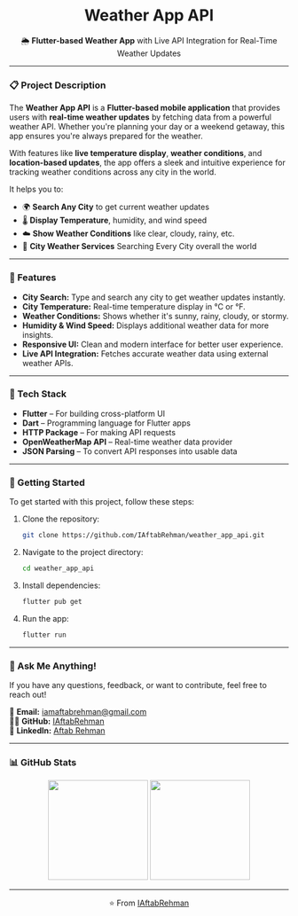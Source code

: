 <h1 align="center">Weather App API</h1>

<p align="center">
  🌦️ <strong>Flutter-based Weather App</strong> with Live API Integration for Real-Time Weather Updates
</p>

---

### 📋 Project Description

The **Weather App API** is a **Flutter-based mobile application** that provides users with **real-time weather updates** by fetching data from a powerful weather API. Whether you're planning your day or a weekend getaway, this app ensures you're always prepared for the weather.

With features like **live temperature display**, **weather conditions**, and **location-based updates**, the app offers a sleek and intuitive experience for tracking weather conditions across any city in the world.

It helps you to:

- 🌍 **Search Any City** to get current weather updates
- 🌡️ **Display Temperature**, humidity, and wind speed
- ☁️ **Show Weather Conditions** like clear, cloudy, rainy, etc.
- 📍 **City Weather Services** Searching Every City overall the world

---

### 🧰 Features

- **City Search:** Type and search any city to get weather updates instantly.
- **City Temperature:** Real-time temperature display in °C or °F.
- **Weather Conditions:** Shows whether it's sunny, rainy, cloudy, or stormy.
- **Humidity & Wind Speed:** Displays additional weather data for more insights.
- **Responsive UI:** Clean and modern interface for better user experience.
- **Live API Integration:** Fetches accurate weather data using external weather APIs.

---

### 🔧 Tech Stack

- **Flutter** – For building cross-platform UI
- **Dart** – Programming language for Flutter apps
- **HTTP Package** – For making API requests
- **OpenWeatherMap API** – Real-time weather data provider
- **JSON Parsing** – To convert API responses into usable data

---

### 🏁 Getting Started

To get started with this project, follow these steps:

1. Clone the repository:
    ```bash
    git clone https://github.com/IAftabRehman/weather_app_api.git
    ```

2. Navigate to the project directory:
    ```bash
    cd weather_app_api
    ```

3. Install dependencies:
    ```bash
    flutter pub get
    ```

4. Run the app:
    ```bash
    flutter run
    ```

---

### 💬 Ask Me Anything!

If you have any questions, feedback, or want to contribute, feel free to reach out!

📧 **Email:** iamaftabrehman@gmail.com  
🧑‍💻 **GitHub:** [IAftabRehman](https://github.com/IAftabRehman)  
💼 **LinkedIn:** [Aftab Rehman](https://www.linkedin.com/in/aftab-rehman)

---

### 📊 GitHub Stats

<div align="center">
  <img src="https://github-readme-stats.vercel.app/api?username=IAftabRehman&show_icons=true&theme=radical" height="180"/>
  <img src="https://github-readme-stats.vercel.app/api/top-langs/?username=IAftabRehman&layout=compact&theme=radical" height="180"/>
</div>

---

<p align="center">
  ⭐️ From <a href="https://github.com/IAftabRehman">IAftabRehman</a>
</p>
